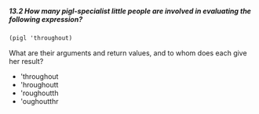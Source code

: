 ##### 13.2 How many pigl-specialist little people are involved in evaluating the following expression?
```Scheme
(pigl 'throughout)
```

What are their arguments and return values, and to whom does each give her result?

* 'throughout
* 'hroughoutt
* 'roughoutth
* 'oughoutthr
